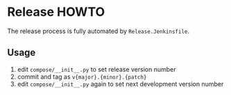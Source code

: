 # Release HOWTO

The release process is fully automated by `Release.Jenkinsfile`.

## Usage

1. edit `compose/__init__.py` to set release version number
1. commit and tag as `v{major}.{minor}.{patch}`
1. edit `compose/__init__.py` again to set next development version number
